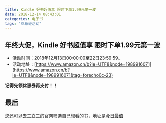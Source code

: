 ```yaml
---
title: Kindle 好书超值享 限时下单1.99元第一波
date: 2018-12-14 08:43:01
categories: 电子书
tags: "亚马逊活动"
---
```


## 年终大促，Kindle 好书超值享 限时下单1.99元第一波

- 活动时间：2018年12月13日00:00:00至22日23:59:59。
- 活动地址：[https://www.amazon.cn/b?ie=UTF8&node=1989916071](https://www.amazon.cn/b?ie=UTF8&node=1989916071&tag=forecho0c-23)

**记得先领优惠券再支付！！**


## 最后

您还可以去三立三的官网筛选自己想看的书，地址是[今日最值](https://3li3.com/book/day?date=)
